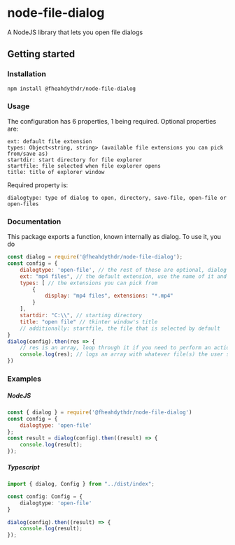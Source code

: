# node-file-dialog

A NodeJS library that lets you open file dialogs

## Getting started
### Installation
```
npm install @fheahdythdr/node-file-dialog
```

### Usage
The configuration has 6 properties, 1 being required.
Optional properties are:
```
ext: default file extension
types: Object<string, string> (available file extensions you can pick from/save as)
startdir: start directory for file explorer
startfile: file selected when file explorer opens
title: title of explorer window
```

Required property is:
```
dialogtype: type of dialog to open, directory, save-file, open-file or open-files
```

### Documentation

This package exports a function, known internally as dialog.
To use it, you do

```js
const dialog = require('@fheahdythdr/node-file-dialog');
const config = {
    dialogtype: 'open-file', // the rest of these are optional, dialog only needs dialogtype.
    ext: "mp4 files", // the default extension, use the name of it and not which extensions it uses
    types: [ // the extensions you can pick from
        {
            display: "mp4 files", extensions: "*.mp4"   
        }
    ],
    startdir: "C:\\", // starting directory
    title: "open file" // tkinter window's title
    // additionally: startfile, the file that is selected by default
}
dialog(config).then(res => {
    // res is an array, loop through it if you need to perform an action on each selected file
    console.log(res); // logs an array with whatever file(s) the user selected.
})
```

### Examples

##### NodeJS

```js
const { dialog } = require('@fheahdythdr/node-file-dialog')
const config = {
    dialogtype: 'open-file'
};
const result = dialog(config).then((result) => {
    console.log(result);
});
```

##### Typescript

```ts
import { dialog, Config } from "../dist/index";

const config: Config = {
    dialogtype: 'open-file'
}

dialog(config).then((result) => {
    console.log(result);
});
```
